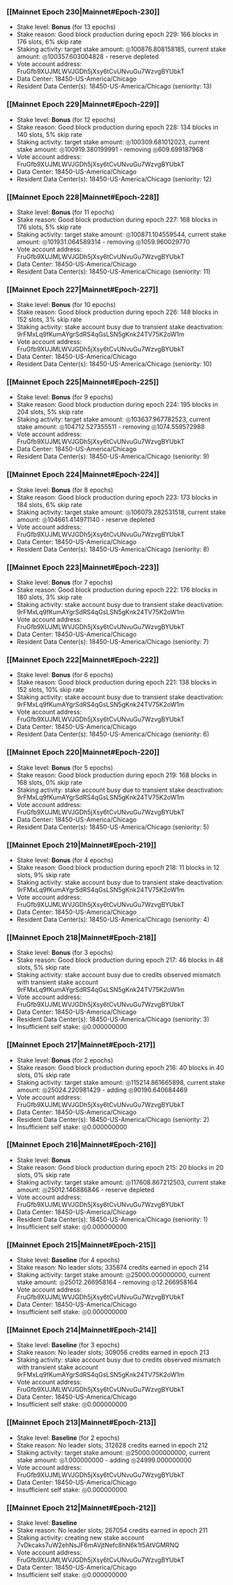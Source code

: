 ### [[Mainnet Epoch 230|Mainnet#Epoch-230]]
* Stake level: **Bonus** (for 13 epochs)
* Stake reason: Good block production during epoch 229: 166 blocks in 176 slots, 6% skip rate
* Staking activity: target stake amount: ◎100876.808158185, current stake amount: ◎100357.603004828 - reserve depleted
* Vote account address: FruGfb9XUJMLWVJGDh5jXsy6tCvUNvuGu7WzvgBYUbkT
* Data Center: 18450-US-America/Chicago
* Resident Data Center(s): 18450-US-America/Chicago (seniority: 13)
### [[Mainnet Epoch 229|Mainnet#Epoch-229]]
* Stake level: **Bonus** (for 12 epochs)
* Stake reason: Good block production during epoch 228: 134 blocks in 140 slots, 5% skip rate
* Staking activity: target stake amount: ◎100309.681012023, current stake amount: ◎100919.380199991 - removing ◎609.699187968
* Vote account address: FruGfb9XUJMLWVJGDh5jXsy6tCvUNvuGu7WzvgBYUbkT
* Data Center: 18450-US-America/Chicago
* Resident Data Center(s): 18450-US-America/Chicago (seniority: 12)
### [[Mainnet Epoch 228|Mainnet#Epoch-228]]
* Stake level: **Bonus** (for 11 epochs)
* Stake reason: Good block production during epoch 227: 168 blocks in 176 slots, 5% skip rate
* Staking activity: target stake amount: ◎100871.104559544, current stake amount: ◎101931.064589314 - removing ◎1059.960029770
* Vote account address: FruGfb9XUJMLWVJGDh5jXsy6tCvUNvuGu7WzvgBYUbkT
* Data Center: 18450-US-America/Chicago
* Resident Data Center(s): 18450-US-America/Chicago (seniority: 11)
### [[Mainnet Epoch 227|Mainnet#Epoch-227]]
* Stake level: **Bonus** (for 10 epochs)
* Stake reason: Good block production during epoch 226: 148 blocks in 152 slots, 3% skip rate
* Staking activity: stake account busy due to transient stake deactivation: 9rFMxLq9fKumAYgrSdRS4qGsLSN5gKnk24TV75K2oW1m
* Vote account address: FruGfb9XUJMLWVJGDh5jXsy6tCvUNvuGu7WzvgBYUbkT
* Data Center: 18450-US-America/Chicago
* Resident Data Center(s): 18450-US-America/Chicago (seniority: 10)
### [[Mainnet Epoch 225|Mainnet#Epoch-225]]
* Stake level: **Bonus** (for 9 epochs)
* Stake reason: Good block production during epoch 224: 195 blocks in 204 slots, 5% skip rate
* Staking activity: target stake amount: ◎103637.967782523, current stake amount: ◎104712.527355511 - removing ◎1074.559572988
* Vote account address: FruGfb9XUJMLWVJGDh5jXsy6tCvUNvuGu7WzvgBYUbkT
* Data Center: 18450-US-America/Chicago
* Resident Data Center(s): 18450-US-America/Chicago (seniority: 9)
### [[Mainnet Epoch 224|Mainnet#Epoch-224]]
* Stake level: **Bonus** (for 8 epochs)
* Stake reason: Good block production during epoch 223: 173 blocks in 184 slots, 6% skip rate
* Staking activity: target stake amount: ◎106079.282531518, current stake amount: ◎104661.414971140 - reserve depleted
* Vote account address: FruGfb9XUJMLWVJGDh5jXsy6tCvUNvuGu7WzvgBYUbkT
* Data Center: 18450-US-America/Chicago
* Resident Data Center(s): 18450-US-America/Chicago (seniority: 8)
### [[Mainnet Epoch 223|Mainnet#Epoch-223]]
* Stake level: **Bonus** (for 7 epochs)
* Stake reason: Good block production during epoch 222: 176 blocks in 180 slots, 3% skip rate
* Staking activity: stake account busy due to transient stake deactivation: 9rFMxLq9fKumAYgrSdRS4qGsLSN5gKnk24TV75K2oW1m
* Vote account address: FruGfb9XUJMLWVJGDh5jXsy6tCvUNvuGu7WzvgBYUbkT
* Data Center: 18450-US-America/Chicago
* Resident Data Center(s): 18450-US-America/Chicago (seniority: 7)
### [[Mainnet Epoch 222|Mainnet#Epoch-222]]
* Stake level: **Bonus** (for 6 epochs)
* Stake reason: Good block production during epoch 221: 138 blocks in 152 slots, 10% skip rate
* Staking activity: stake account busy due to transient stake deactivation: 9rFMxLq9fKumAYgrSdRS4qGsLSN5gKnk24TV75K2oW1m
* Vote account address: FruGfb9XUJMLWVJGDh5jXsy6tCvUNvuGu7WzvgBYUbkT
* Data Center: 18450-US-America/Chicago
* Resident Data Center(s): 18450-US-America/Chicago (seniority: 6)
### [[Mainnet Epoch 220|Mainnet#Epoch-220]]
* Stake level: **Bonus** (for 5 epochs)
* Stake reason: Good block production during epoch 219: 168 blocks in 168 slots, 0% skip rate
* Staking activity: stake account busy due to transient stake deactivation: 9rFMxLq9fKumAYgrSdRS4qGsLSN5gKnk24TV75K2oW1m
* Vote account address: FruGfb9XUJMLWVJGDh5jXsy6tCvUNvuGu7WzvgBYUbkT
* Data Center: 18450-US-America/Chicago
* Resident Data Center(s): 18450-US-America/Chicago (seniority: 5)
### [[Mainnet Epoch 219|Mainnet#Epoch-219]]
* Stake level: **Bonus** (for 4 epochs)
* Stake reason: Good block production during epoch 218: 11 blocks in 12 slots, 9% skip rate
* Staking activity: stake account busy due to transient stake deactivation: 9rFMxLq9fKumAYgrSdRS4qGsLSN5gKnk24TV75K2oW1m
* Vote account address: FruGfb9XUJMLWVJGDh5jXsy6tCvUNvuGu7WzvgBYUbkT
* Data Center: 18450-US-America/Chicago
* Resident Data Center(s): 18450-US-America/Chicago (seniority: 4)
### [[Mainnet Epoch 218|Mainnet#Epoch-218]]
* Stake level: **Bonus** (for 3 epochs)
* Stake reason: Good block production during epoch 217: 46 blocks in 48 slots, 5% skip rate
* Staking activity: stake account busy due to credits observed mismatch with transient stake account 9rFMxLq9fKumAYgrSdRS4qGsLSN5gKnk24TV75K2oW1m
* Vote account address: FruGfb9XUJMLWVJGDh5jXsy6tCvUNvuGu7WzvgBYUbkT
* Data Center: 18450-US-America/Chicago
* Resident Data Center(s): 18450-US-America/Chicago (seniority: 3)
* Insufficient self stake: ◎0.000000000
### [[Mainnet Epoch 217|Mainnet#Epoch-217]]
* Stake level: **Bonus** (for 2 epochs)
* Stake reason: Good block production during epoch 216: 40 blocks in 40 slots, 0% skip rate
* Staking activity: target stake amount: ◎115214.861665898, current stake amount: ◎25024.220981429 - adding ◎90190.640684469
* Vote account address: FruGfb9XUJMLWVJGDh5jXsy6tCvUNvuGu7WzvgBYUbkT
* Data Center: 18450-US-America/Chicago
* Resident Data Center(s): 18450-US-America/Chicago (seniority: 2)
* Insufficient self stake: ◎0.000000000
### [[Mainnet Epoch 216|Mainnet#Epoch-216]]
* Stake level: **Bonus**
* Stake reason: Good block production during epoch 215: 20 blocks in 20 slots, 0% skip rate
* Staking activity: target stake amount: ◎117608.867212503, current stake amount: ◎25012.146886846 - reserve depleted
* Vote account address: FruGfb9XUJMLWVJGDh5jXsy6tCvUNvuGu7WzvgBYUbkT
* Data Center: 18450-US-America/Chicago
* Resident Data Center(s): 18450-US-America/Chicago (seniority: 1)
* Insufficient self stake: ◎0.000000000
### [[Mainnet Epoch 215|Mainnet#Epoch-215]]
* Stake level: **Baseline** (for 4 epochs)
* Stake reason: No leader slots; 335874 credits earned in epoch 214
* Staking activity: target stake amount: ◎25000.000000000, current stake amount: ◎25012.266958164 - removing ◎12.266958164
* Vote account address: FruGfb9XUJMLWVJGDh5jXsy6tCvUNvuGu7WzvgBYUbkT
* Data Center: 18450-US-America/Chicago
* Insufficient self stake: ◎0.000000000
### [[Mainnet Epoch 214|Mainnet#Epoch-214]]
* Stake level: **Baseline** (for 3 epochs)
* Stake reason: No leader slots; 309056 credits earned in epoch 213
* Staking activity: stake account busy due to credits observed mismatch with transient stake account 9rFMxLq9fKumAYgrSdRS4qGsLSN5gKnk24TV75K2oW1m
* Vote account address: FruGfb9XUJMLWVJGDh5jXsy6tCvUNvuGu7WzvgBYUbkT
* Data Center: 18450-US-America/Chicago
* Insufficient self stake: ◎0.000000000
### [[Mainnet Epoch 213|Mainnet#Epoch-213]]
* Stake level: **Baseline** (for 2 epochs)
* Stake reason: No leader slots; 312628 credits earned in epoch 212
* Staking activity: target stake amount: ◎25000.000000000, current stake amount: ◎1.000000000 - adding ◎24999.000000000
* Vote account address: FruGfb9XUJMLWVJGDh5jXsy6tCvUNvuGu7WzvgBYUbkT
* Data Center: 18450-US-America/Chicago
* Insufficient self stake: ◎0.000000000
### [[Mainnet Epoch 212|Mainnet#Epoch-212]]
* Stake level: **Baseline**
* Stake reason: No leader slots; 267054 credits earned in epoch 211
* Staking activity: creating new stake account 7vDkcaks7uW2ehNsJF6mAVjtNefc8hN6k1t5AtVGMRNQ
* Vote account address: FruGfb9XUJMLWVJGDh5jXsy6tCvUNvuGu7WzvgBYUbkT
* Data Center: 18450-US-America/Chicago
* Insufficient self stake: ◎0.000000000
